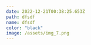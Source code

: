 ```yaml
---
date: 2022-12-21T00:38:25.653Z
path: dfsdf
name: dfsdf
color: "black"
image: /assets/img_7.png
---
```

